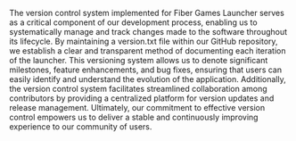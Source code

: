 
The version control system implemented for Fiber Games Launcher serves as a critical component of our development process, enabling us to systematically manage and track changes made to the software throughout its lifecycle. By maintaining a version.txt file within our GitHub repository, we establish a clear and transparent method of documenting each iteration of the launcher. This versioning system allows us to denote significant milestones, feature enhancements, and bug fixes, ensuring that users can easily identify and understand the evolution of the application. Additionally, the version control system facilitates streamlined collaboration among contributors by providing a centralized platform for version updates and release management. Ultimately, our commitment to effective version control empowers us to deliver a stable and continuously improving experience to our community of users.
